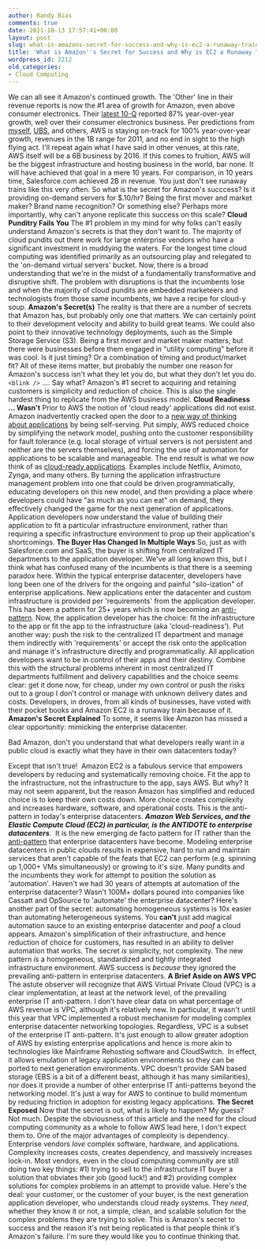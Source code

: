 ```yaml
---
author: Randy Bias
comments: true
date: 2011-10-13 17:57:41+00:00
layout: post
slug: what-is-amazons-secret-for-success-and-why-is-ec2-a-runaway-train
title: 'What is Amazon''s Secret for Success and Why is EC2 a Runaway Train? '
wordpress_id: 2212
old_categories:
- Cloud Computing
---
```





We can all see it Amazon's continued growth. The 'Other' line in their revenue reports is now the #1 area of growth for Amazon, even above consumer electronics. Their [latest 10-Q](http://investing.businessweek.com/research/stocks/financials/secfilings.asp?ticker=AMZN:US) reported 87% year-over-year growth, well over their consumer electronics business. Per predictions from [myself](http://cloudscaling.com/blog/cloud-computing/amazons-ec2-generating-220m-annually), [UBS](http://www.crn.com/news/applications-os/226500204/amazon-cloud-revenue-could-exceed-500-million-in-2010-report.htm), and others, AWS is staying on-track for 100% year-over-year growth, revenues in the 1B range for 2011, and no end in sight to the high flying act. I'll repeat again what I have said in other venues, at this rate, AWS itself will be a 6B business by 2016. If this comes to fruition, AWS will be the biggest infrastructure and hosting business in the world, bar none. It will have achieved that goal in a mere 10 years. For comparison, in 10 years time, Salesforce.com achieved 2B in revenue. You just don't see runaway trains like this very often. So what is the secret for Amazon's succcess? Is it providing on-demand servers for $.10/hr? Being the first mover and market maker? Brand name recognition? Or something else? Perhaps more importantly, why can't anyone replicate this success on this scale? **Cloud Punditry Fails You** The #1 problem in my mind for why folks can't easily understand Amazon's secrets is that they don't want to. The majority of cloud pundits out there work for large enterprise vendors who have a significant investment in muddying the waters. For the longest time cloud computing was identified primarily as an outsourcing play and relegated to the 'on-demand virtual servers' bucket. Now, there is a broad understanding that we're in the midst of a fundamentally transformative and disruptive shift. The problem with disruptions is that the incumbents lose and when the majority of cloud pundits are embedded marketeers and technologists from those same incumbents, we have a recipe for cloud-y soup. **Amazon's Secret(s)** The reality is that there are a number of secrets that Amazon has, but probably only one that matters. We can certainly point to their development velocity and ability to build great teams. We could also point to their innovative technology deployments, such as the Simple Storage Service (S3). Being a first mover and market maker matters, but there were businesses before them engaged in "utility computing" before it was cool. Is it just timing? Or a combination of timing and product/market fit? All of these items matter, but probably the number one reason for Amazon's success isn't what they let you do, but what they don't let you do. `<blink />` .... Say what? Amazon's #1 secret to acquiring and retaining customers is simplicity and reduction of choice. This is also the single hardest thing to replicate from the AWS business model. **Cloud Readiness ... Wasn't** Prior to AWS the notion of 'cloud ready' applications did not exist. Amazon inadvertently cracked open the door to a [new way of thinking about applications](http://cloudscaling.com/blog/cloud-computing/cloud-innovators-netflix-strategy-reflects-google-philosophy) by being self-serving. Put simply, AWS reduced choice by simplifying the network model, pushing onto the customer responsibility for fault tolerance (e.g. local storage of virtual servers is not persistent and neither are the servers themselves), and forcing the use of automation for applications to be scalable and manageable. The end result is what we now think of as [cloud-ready applications](http://cloudscaling.com/blog/cloud-computing/cloud-philosophy-an-interview-with-randy-bias). Examples include Netflix, Animoto, Zynga, and many others. By turning the application infrastructure management problem into one that could be driven programmatically, educating developers on this new model, and then providing a place where developers could have "as much as you can eat" on demand, they effectively changed the game for the next generation of applications. Application developers now understand the value of building their application to fit a particular infrastructure environment, rather than requiring a specific infrastructure environment to prop up their application's shortcomings. **The Buyer Has Changed In Multiple Ways** So, just as with Salesforce.com and SaaS, the buyer is shifting from centralized IT departments to the application developer. We've all long known this, but I think what has confused many of the incumbents is that there is a seeming paradox here. Within the typical enterprise datacenter, developers have long been one of the drivers for the ongoing and painful "silo-ization" of enterprise applications. New applications enter the datacenter and custom infrastructure is provided per 'requirements' from the application developer. This has been a pattern for 25+ years which is now becoming an [anti-pattern](http://en.wikipedia.org/wiki/Anti-pattern). Now, the application developer has the choice: fit the infrastructure to the app or fit the app to the infrastructure (aka 'cloud-readiness'). Put another way: push the risk to the centralized IT department and manage them indirectly with 'requirements' or accept the risk onto the application and manage it's infrastructure directly and programmatically. All application developers want to be in control of their apps and their destiny. Combine this with the structural problems inherent in most centralized IT departments fulfillment and delivery capabilities and the choice seems clear: get it done now, for cheap, under my own control or push the risks out to a group I don't control or manage with unknown delivery dates and costs. Developers, in droves, from all kinds of businesses, have voted with their pocket books and Amazon EC2 is a runaway train because of it. **Amazon's Secret Explained** To some, it seems like Amazon has missed a clear opportunity: mimicking the enterprise datacenter.




Bad Amazon, don't you understand that what developers really want in a public cloud is exactly what they have in their own datacenters today?




Except that isn't true!  Amazon EC2 is a fabulous service that empowers developers by reducing and systematically removing choice. Fit the app to the infrastructure, not the infrastructure to the app, says AWS. But why? It may not seem apparent, but the reason Amazon has simplified and reduced choice is to keep their own costs down. More choice creates complexity and increases hardware, software, and operational costs. This is the anti-pattern in today's enterprise datacenters. _**Amazon Web Services, and the Elastic Compute Cloud (EC2) in particular, is the ANTIDOTE to enterprise datacenters**_.  It is the new emerging de facto pattern for IT rather than the [anti-pattern](http://en.wikipedia.org/wiki/Anti-pattern) that enterprise datacenters have become. Modeling enterprise datacenters in public clouds results in expensive, hard to run and maintain services that aren't capable of the feats that EC2 can perform (e.g. spinning up 1,000+ VMs simultaneously) or growing to it's size. Many pundits and the incumbents they work for attempt to position the solution as 'automation'. Haven't we had 30 years of attempts at automation of the enterprise datacenter? Wasn't 100M+ dollars poured into companies like Cassatt and OpSource to 'automate' the enterprise datacenter? Here's another part of the secret: automating homogeneous systems is 10x easier than automating heterogeneous systems. You **can't** just add magical automation sauce to an existing enterprise datacenter and *poof* a cloud appears. Amazon's simplification of their infrastructure, and hence reduction of choice for customers, has resulted in an ability to deliver automation that works. The secret *is* simplicity, not complexity. The new pattern *is* a homogeneous, standardized and tightly integrated infrastructure environment. AWS success is *because* they ignored the prevailing anti-pattern in enterprise datacenters. **A Brief Aside on AWS VPC** The astute observer will recognize that AWS Virtual Private Cloud (VPC) is a clear implementation, at least at the network level, of the prevailing enterprise IT anti-pattern. I don't have clear data on what percentage of AWS revenue is VPC, although it's relatively new. In particular, it wasn't until this year that VPC implemented a robust mechanism for modeling complex enterprise datacenter networking topologies. Regardless, VPC is a subset of the enterprise IT anti-pattern. It's just enough to allow greater adoption of AWS by existing enterprise applications and hence is more akin to technologies like Mainframe Rehosting software and CloudSwitch.  In effect, it allows emulation of legacy application environments so they can be ported to next generation environments. VPC doesn't provide SAN based storage (EBS is a bit of a different beast, although it has many similarities), nor does it provide a number of other enterprise IT anti-patterns beyond the networking model. It's just a way for AWS to continue to build momentum by reducing friction in adoption for existing legacy applications. **The Secret Exposed** Now that the secret is out, what is likely to happen? My guess? Not much. Despite the obviousness of this article and the need for the cloud computing community as a whole to follow AWS lead here, I don't expect them to. One of the major advantages of complexity is dependency. Enterprise vendors *love* complex software, hardware, and applications. Complexity increases costs, creates dependency, and massively increases lock-in. Most vendors, even in the cloud computing community are still doing two key things: #1) trying to sell to the infrastructure IT buyer a solution that obviates their job (good luck!) and #2) providing complex solutions for complex problems in an attempt to provide value. Here's the deal: your customer, or the customer of your buyer, is the next generation application developer, who understands cloud ready systems. They *need*, whether they know it or not, a simple, clean, and scalable solution for the complex problems they are trying to solve. This is Amazon's secret to success and the reason it's not being replicated is that people think it's Amazon's failure. I'm sure they would like you to continue thinking that.



